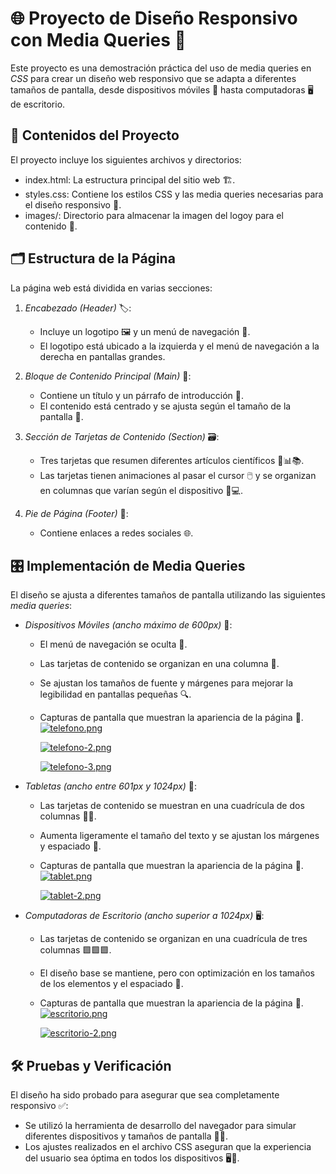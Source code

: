 # 🌐 Proyecto de Diseño Responsivo con Media Queries 🎨

Este proyecto es una demostración práctica del uso de media queries en *CSS* para crear un diseño web responsivo que se adapta a diferentes tamaños de pantalla, desde dispositivos móviles 📱 hasta computadoras 🖥️ de escritorio.

## 📂 Contenidos del Proyecto

El proyecto incluye los siguientes archivos y directorios:

- index.html: La estructura principal del sitio web 🏗️.
- styles.css: Contiene los estilos CSS y las media queries necesarias para el diseño responsivo 🎨.
- images/: Directorio para almacenar la imagen del logoy para el contenido 📸.

## 🗂️ Estructura de la Página

La página web está dividida en varias secciones:

1. *Encabezado (Header)* 🏷️:
   - Incluye un logotipo 🖼️ y un menú de navegación 🍔.
   - El logotipo está ubicado a la izquierda y el menú de navegación a la derecha en pantallas grandes.

2. *Bloque de Contenido Principal (Main)* 📄:
   - Contiene un título y un párrafo de introducción 📖.
   - El contenido está centrado y se ajusta según el tamaño de la pantalla 🎯.

3. *Sección de Tarjetas de Contenido (Section)* 🗃️:
   - Tres tarjetas que resumen diferentes artículos científicos 📑📊📚.
   - Las tarjetas tienen animaciones al pasar el cursor 🖱️ y se organizan en columnas que varían según el dispositivo 📱💻.

4. *Pie de Página (Footer)* 🔗:
   - Contiene enlaces a redes sociales 🌐.

## 🎛️ Implementación de Media Queries

El diseño se ajusta a diferentes tamaños de pantalla utilizando las siguientes *media queries*:

- *Dispositivos Móviles (ancho máximo de 600px)* 📱:
  - El menú de navegación se oculta 🙈.
  - Las tarjetas de contenido se organizan en una columna 📜.
  - Se ajustan los tamaños de fuente y márgenes para mejorar la legibilidad en pantallas pequeñas 🔍.
    
  - Capturas de pantalla que muestran la apariencia de la página 📸.
    [![telefono.png](https://i.postimg.cc/0yGTq9V2/telefono.png)](https://postimg.cc/RWFs7xrj)
    
    [![telefono-2.png](https://i.postimg.cc/DZNDc0w5/telefono-2.png)](https://postimg.cc/8Jhtp1Wr)
    
    [![telefono-3.png](https://i.postimg.cc/R0X2NXrk/telefono-3.png)](https://postimg.cc/HJ86N0kz)
 
- *Tabletas (ancho entre 601px y 1024px)* 📲:
  - Las tarjetas de contenido se muestran en una cuadrícula de dos columnas 🔳🔳.
  - Aumenta ligeramente el tamaño del texto y se ajustan los márgenes y espaciado 📏.
    
  - Capturas de pantalla que muestran la apariencia de la página 📸.
    [![tablet.png](https://i.postimg.cc/gj67tpwp/tablet.png)](https://postimg.cc/V0m453BZ)
    
    [![tablet-2.png](https://i.postimg.cc/nhfy5XYP/tablet-2.png)](https://postimg.cc/Xpx1B7Pf)

- *Computadoras de Escritorio (ancho superior a 1024px)* 🖥️:
  - Las tarjetas de contenido se organizan en una cuadrícula de tres columnas 🟩🟩🟩.
  - El diseño base se mantiene, pero con optimización en los tamaños de los elementos y el espaciado 🧩.
    
  - Capturas de pantalla que muestran la apariencia de la página 📸.
    [![escritorio.png](https://i.postimg.cc/k4Gz8KqB/escritorio.png)](https://postimg.cc/MMk9JccS)
    
    [![escritorio-2.png](https://i.postimg.cc/fbw6z1P7/escritorio-2.png)](https://postimg.cc/mP5dVpBh)

## 🛠️ Pruebas y Verificación

El diseño ha sido probado para asegurar que sea completamente responsivo ✅:

- Se utilizó la herramienta de desarrollo del navegador para simular diferentes dispositivos y tamaños de pantalla 📏📱.
- Los ajustes realizados en el archivo CSS aseguran que la experiencia del usuario sea óptima en todos los dispositivos 🖥️📱.



